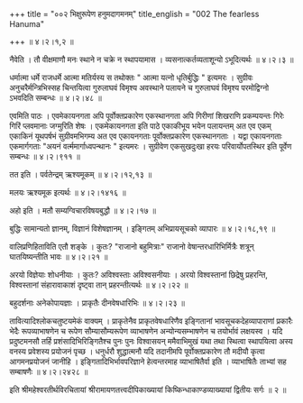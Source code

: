 +++
title = "००२ भिक्षुरूपेण हनुमदागमनम्"
title_english = "002 The fearless Hanuma"

+++
 ॥  ४।२।१,२  ॥   

  

नैवेति । तौ वीक्षमाणौ मनः स्थाने न चक्रे न स्थापयामास । व्यसनात्कर्तव्यताशून्यो ऽभूदित्यर्थः  ॥  ४।२।३  ॥   

  

धर्मात्मा धर्मे राजधर्मे आत्मा मतिर्यस्य स तथोक्तः " आत्मा यत्नो धृतिर्बुद्धिः " इत्यमरः । सुग्रीवः अनुचरैर्मन्त्रिभिस्सह चिन्तयित्वा गुरुलाघवं विमृश्य अवस्थाने पलायने च गुरुलाघवं विमृश्य परमोद्विग्नो ऽभवदिति सम्बन्धः  ॥  ४।२।४८  ॥   

  

एवमिति पाठः । एवमेकायनगता अपि पूर्वोक्तप्रकारेण एकस्थानगता अपि गिरीणां शिखराणि प्रकम्पयन्तः गिरेः गिरिं प्लवमानाः जग्मुरिति शेषः । एकमेकायनगता इति पाठे एकाकीभूय भयेन पलायन्तम् अत एव एकम् एकाकिनं यूथपर्षभं सुग्रीवमभिगम्य अत एव एकायनगताः पूर्वोक्तप्रकारेण एकस्थानगताः । यद्वा एकायनगताः एकमार्गगताः "अयनं वर्त्ममार्गाध्वपन्थानः " इत्यमरः । सुग्रीवेण एकसुखदुःखा हरयः परिवार्योपतस्थिर इति पूर्वेण सम्बन्धः  ॥  ४।२।९११  ॥   

  

तत इति । पर्वतेन्द्रम् ऋश्यमूकम्  ॥  ४।२।१२,१३  ॥   

  

मलयः ऋश्यमूक इत्यर्थः  ॥  ४।२।१४१६  ॥   

  

अहो इति । मतौ सम्यग्विचारविषयबुद्धौ  ॥  ४।२।१७  ॥   

  

बुद्धिः सामान्यतो ज्ञानम्, विज्ञानं विशेषज्ञानम् । इङ्गितम् अभिप्रायसूचको व्यापारः  ॥  ४।२।१८,१९  ॥   

  

वालिप्रणिहिताविति एतौ शङ्के । कुतः? "राजानो बहुमित्राः" राजानो वेषान्तरधारिभिर्मित्रैः शत्रून् घातयिष्यन्तीति भावः  ॥  ४।२।२१  ॥   

  

अरयो विज्ञेयाः शोधनीयाः । कुतः? अविश्वस्ताः अविश्वसनीयाः । अरयो विश्वस्तानां छिद्रेषु प्रहरन्ति, विश्वस्तानां संहारावाकाशं दृष्ट्वा तान् प्रहरन्तीत्यर्थः  ॥  ४।२।२२  ॥   

  

बहुदर्शनाः अनेकोपायज्ञाः । प्राकृतैः दीनवेषधारिभिः  ॥  ४।२।२३  ॥   

  

तावित्यादिश्लोकचतुष्टयमेकं वाक्यम् । प्राकृतेनैव प्राकृतवेषधारिणैव इङ्गितानां भावसूचकदेहव्यापाराणां प्रकारैः भेदैः रूपव्याभाषणेन च रूपेण सौम्यासौम्यरूपेण व्याभाषणेन अन्योन्यसम्भाषणेन च तयोर्भावं लक्षयस्व । यदि प्रदुष्टमनसौ तर्हि प्रशंसादिभिरिङ्गितैश्च पुनः पुनः विश्वासयन् ममैवाभिमुखं यथा तथा स्थित्वा स्थापयित्वा अस्य वनस्य प्रवेशस्य प्रयोजनं पृच्छ । धनुर्धरौ शुद्धात्मनौ यदि तदानीमपि पूर्वोक्तप्रकारेण तौ मदीयौ कृत्वा आगमनप्रयोजनं जानीहि । इङ्गितादिभिर्भावपरिज्ञाने हेत्वन्तरमाह व्याभाषितैर्वा इति । व्याभाषितैः ताभ्यां सह सम्बाषणैः  ॥  ४।२।२४२८  ॥   

  

इति श्रीमहेश्वरतीर्थविरचितायां श्रीरामायणतत्त्वदीपिकाख्यायां किष्किन्धाकाण्डव्याख्यायां द्वितीयः सर्गः  ॥  २  ॥   

  

